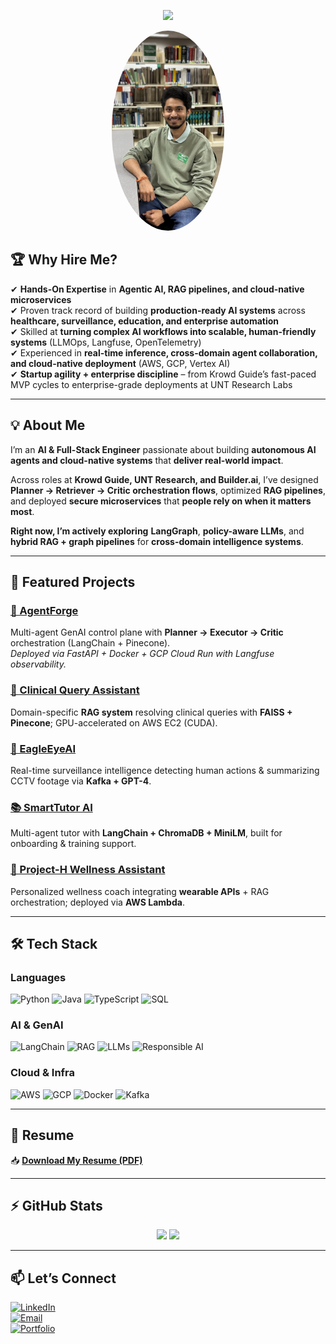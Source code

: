 <!-- 🎨 CUSTOM BANNER -->
<!-- Hero Banner -->
<p align="center">
  <img src="https://capsule-render.vercel.app/api?type=waving&color=gradient&height=220&section=header&text=Pavankalyan%20Ghanta%20👋&fontSize=45&fontAlign=50&fontAlignY=35&desc=AI%20Engineer%20|%20Agentic%20AI%20|%20Cloud-Native%20Systems&descAlign=50&descAlignY=55" />
</p>

<!-- Profile Photo -->
<p align="center">
  <img src="profile.jpg" alt="Pavankalyan Ghanta" width="180" style="border-radius:50%;">
</p>

## 🏆 **Why Hire Me?**
✔ **Hands-On Expertise** in **Agentic AI, RAG pipelines, and cloud-native microservices**  
✔ Proven track record of building **production-ready AI systems** across **healthcare, surveillance, education, and enterprise automation**  
✔ Skilled at **turning complex AI workflows into scalable, human-friendly systems** (LLMOps, Langfuse, OpenTelemetry)  
✔ Experienced in **real-time inference, cross-domain agent collaboration, and cloud-native deployment** (AWS, GCP, Vertex AI)  
✔ **Startup agility + enterprise discipline** – from Krowd Guide’s fast-paced MVP cycles to enterprise-grade deployments at UNT Research Labs  

---

## 💡 **About Me**
I’m an **AI & Full-Stack Engineer** passionate about building **autonomous AI agents and cloud-native systems** that **deliver real-world impact**.  

Across roles at **Krowd Guide, UNT Research, and Builder.ai**, I’ve designed **Planner → Retriever → Critic orchestration flows**, optimized **RAG pipelines**, and deployed **secure microservices** that **people rely on when it matters most**.  

**Right now, I’m actively exploring** **LangGraph**, **policy-aware LLMs**, and **hybrid RAG + graph pipelines** for **cross-domain intelligence systems**.

---

## 🚀 **Featured Projects**

### **[🧠 AgentForge](https://github.com/ghantapavan93/AgentForge)**  
Multi-agent GenAI control plane with **Planner → Executor → Critic** orchestration (LangChain + Pinecone).  
_Deployed via FastAPI + Docker + GCP Cloud Run with Langfuse observability._

### **[🏥 Clinical Query Assistant](https://github.com/ghantapavan93/CLINICAL-QUERY-ASSISTANT-USING-RAG-AND-LLMS-)**  
Domain-specific **RAG system** resolving clinical queries with **FAISS + Pinecone**; GPU-accelerated on AWS EC2 (CUDA).

### **[🎥 EagleEyeAI](https://github.com/ghantapavan93/EagleEyeAI)**  
Real-time surveillance intelligence detecting human actions & summarizing CCTV footage via **Kafka + GPT-4**.

### **[📚 SmartTutor AI](https://github.com/ghantapavan93/Smart-Tutor-AI-Clean)**  
Multi-agent tutor with **LangChain + ChromaDB + MiniLM**, built for onboarding & training support.

### **[💪 Project-H Wellness Assistant](https://github.com/ghantapavan93)**  
Personalized wellness coach integrating **wearable APIs** + RAG orchestration; deployed via **AWS Lambda**.

---

## 🛠 **Tech Stack**

### **Languages**
![Python](https://img.shields.io/badge/Python-3776AB?style=for-the-badge&logo=python&logoColor=white)
![Java](https://img.shields.io/badge/Java-ED8B00?style=for-the-badge&logo=java&logoColor=white)
![TypeScript](https://img.shields.io/badge/TypeScript-007ACC?style=for-the-badge&logo=typescript&logoColor=white)
![SQL](https://img.shields.io/badge/SQL-4479A1?style=for-the-badge&logo=postgresql&logoColor=white)

### **AI & GenAI**
![LangChain](https://img.shields.io/badge/LangChain-000000?style=for-the-badge)
![RAG](https://img.shields.io/badge/RAG-00ADD8?style=for-the-badge)
![LLMs](https://img.shields.io/badge/LLMs-GPT4%20%7C%20Claude%20%7C%20Gemini%201.5-blue?style=for-the-badge)
![Responsible AI](https://img.shields.io/badge/Langfuse%20%7C%20Evidently%20AI-8E44AD?style=for-the-badge)

### **Cloud & Infra**
![AWS](https://img.shields.io/badge/AWS-FF9900?style=for-the-badge&logo=amazon-aws&logoColor=white)
![GCP](https://img.shields.io/badge/GCP-4285F4?style=for-the-badge&logo=googlecloud&logoColor=white)
![Docker](https://img.shields.io/badge/Docker-2496ED?style=for-the-badge&logo=docker&logoColor=white)
![Kafka](https://img.shields.io/badge/Kafka-231F20?style=for-the-badge&logo=apache-kafka&logoColor=white)

---

## 📄 **Resume**
📥 **[Download My Resume (PDF)](https://github.com/ghantapavan93/ghantapavan93/raw/main/RES_CV_PavanKalyan_AI%20Engineer.pdf)**

---

## ⚡ **GitHub Stats**
<p align="center">
  <img src="https://github-readme-stats.vercel.app/api?username=ghantapavan93&show_icons=true&theme=radical" height="150" />
  <img src="https://github-readme-stats.vercel.app/api/top-langs/?username=ghantapavan93&layout=compact&theme=radical" height="150" />
</p>

---

## 📫 **Let’s Connect**
[![LinkedIn](https://img.shields.io/badge/LinkedIn-0077B5?style=for-the-badge&logo=linkedin&logoColor=white)](https://www.linkedin.com/in/pavankalyan-ghanta-b20115200/)  
[![Email](https://img.shields.io/badge/Email-D14836?style=for-the-badge&logo=gmail&logoColor=white)](mailto:gpavankalyan1102@gmail.com)  
[![Portfolio](https://img.shields.io/badge/Portfolio-181717?style=for-the-badge&logo=github&logoColor=white)](https://github.com/ghantapavan93)
